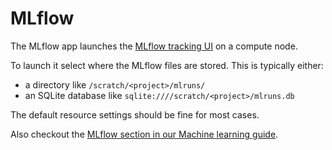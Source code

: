# MLflow

The MLflow app launches the [MLflow tracking UI](https://www.mlflow.org/) on a compute node.

To launch it select where the MLflow files are stored. This is
typically either:

- a directory like `/scratch/<project>/mlruns/`
- an SQLite database like `sqlite:////scratch/<project>/mlruns.db`

The default resource settings should be fine for most cases.

Also checkout the [MLflow section in our Machine learning
guide](../../support/tutorials/ml-tracking.md#mlflow).
